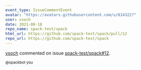 ```yaml
---
event_type: IssueCommentEvent
avatar: "https://avatars.githubusercontent.com/u/814322?"
user: vsoch
date: 2021-08-18
repo_name: spack-test/spack
html_url: https://github.com/spack-test/spack/pull/12
repo_url: https://github.com/spack-test/spack
---
```


<a href='https://github.com/vsoch' target='_blank'>vsoch</a> commented on issue <a href='https://github.com/spack-test/spack/pull/12' target='_blank'>spack-test/spack#12</a>.

<small>@spackbot you